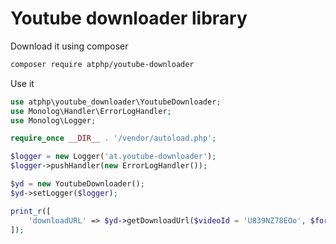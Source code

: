 Youtube downloader library
=======

Download it using composer

```bash
composer require atphp/youtube-downloader
```

Use it

```php
use atphp\youtube_downloader\YoutubeDownloader;
use Monolog\Handler\ErrorLogHandler;
use Monolog\Logger;

require_once __DIR__ . '/vendor/autoload.php';

$logger = new Logger('at.youtube-downloader');
$logger->pushHandler(new ErrorLogHandler());

$yd = new YoutubeDownloader();
$yd->setLogger($logger);

print_r([
    'downloadURL' => $yd->getDownloadUrl($videoId = 'U839NZ78EOo', $format = 'best')
]);
```
